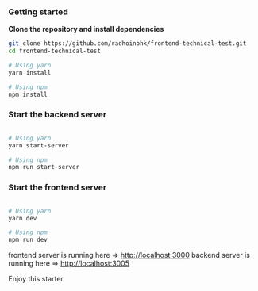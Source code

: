 ### Getting started

**Clone the repository and install dependencies**

```bash
git clone https://github.com/radhoinbhk/frontend-technical-test.git
cd frontend-technical-test

# Using yarn
yarn install

# Using npm
npm install
```

### Start the backend server

```bash

# Using yarn
yarn start-server

# Using npm
npm run start-server
```

### Start the frontend server

```bash

# Using yarn
yarn dev

# Using npm
npm run dev
```

frontend server is running here => [http://localhost:3000](http://localhost:3000)
backend server is running here => [http://localhost:3005](http://localhost:3005)

Enjoy this starter

